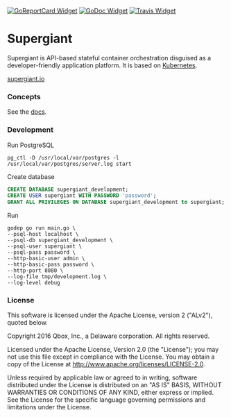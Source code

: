 [![GoReportCard Widget]][GoReportCard] [![GoDoc Widget]][GoDoc] [![Travis Widget]][Travis]

<!-- [![Coverage Status Widget]][Coverage Status] -->

[GoReportCard Widget]: https://goreportcard.com/badge/github.com/supergiant/supergiant
[GoReportCard]: https://goreportcard.com/report/github.com/supergiant/supergiant
[GoDoc]: https://godoc.org/github.com/supergiant/supergiant
[GoDoc Widget]: https://godoc.org/github.com/supergiant/supergiant?status.svg
[Travis]: https://travis-ci.org/supergiant/supergiant
[Travis Widget]: https://travis-ci.org/supergiant/supergiant.svg?branch=master
<!-- [Coverage Status]: https://coveralls.io/github/supergiant/supergiant?branch=master
[Coverage Status Widget]: https://coveralls.io/repos/github/supergiant/supergiant/badge.svg?branch=master -->

# Supergiant

Supergiant is API-based stateful container orchestration disguised as a
developer-friendly application platform. It is based on
[Kubernetes](https://github.com/kubernetes/kubernetes).

[supergiant.io](https://supergiant.io)

### Concepts

See the [docs](docs/v0/apps.md).

### Development

Run PostgreSQL
```shell
pg_ctl -D /usr/local/var/postgres -l /usr/local/var/postgres/server.log start
```

Create database
```sql
CREATE DATABASE supergiant_development;
CREATE USER supergiant WITH PASSWORD 'password';
GRANT ALL PRIVILEGES ON DATABASE supergiant_development to supergiant;
```

Run
```shell
godep go run main.go \
--psql-host localhost \
--psql-db supergiant_development \
--psql-user supergiant \
--psql-pass password \
--http-basic-user admin \
--http-basic-pass password \
--http-port 8080 \
--log-file tmp/development.log \
--log-level debug
```

<!-- ### Tests

```shell
godep go test ./...
``` -->

### License

This software is licensed under the Apache License, version 2 ("ALv2"), quoted below.

Copyright 2016 Qbox, Inc., a Delaware corporation. All rights reserved.

Licensed under the Apache License, Version 2.0 (the "License"); you may not
use this file except in compliance with the License. You may obtain a copy of
the License at http://www.apache.org/licenses/LICENSE-2.0.

Unless required by applicable law or agreed to in writing, software
distributed under the License is distributed on an "AS IS" BASIS, WITHOUT
WARRANTIES OR CONDITIONS OF ANY KIND, either express or implied. See the
License for the specific language governing permissions and limitations under
the License.
